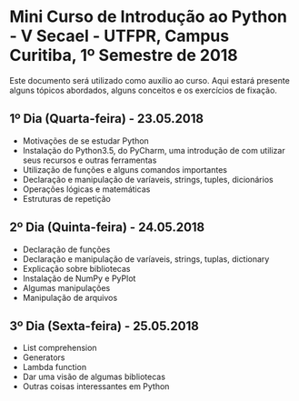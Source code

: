 # Mini Curso de Introdução ao Python - V Secael - UTFPR, Campus Curitiba, 1º Semestre de 2018 #

Este documento será utilizado como auxílio ao curso. Aqui estará presente alguns tópicos abordados, alguns conceitos e os exercícios de fixação.

## 1º Dia (Quarta-feira) - 23.05.2018
- Motivações de se estudar Python
- Instalação do Python3.5, do PyCharm, uma introdução de com utilizar seus recursos e outras ferramentas
- Utilização de funções e alguns comandos importantes
- Declaração e manipulação de varíaveis, strings, tuples, dicionários
- Operações lógicas e matemáticas
- Estruturas de repetição


## 2º Dia (Quinta-feira) - 24.05.2018
- Declaração de funções
- Declaração e manipulação de varíaveis, strings, tuplas, dictionary
- Explicação sobre bibliotecas
- Instalação de NumPy e PyPlot
- Algumas manipulações
- Manipulação de arquivos

## 3º Dia (Sexta-feira) - 25.05.2018
- List comprehension
- Generators
- Lambda function
- Dar uma visão de algumas bibliotecas
- Outras coisas interessantes em Python

